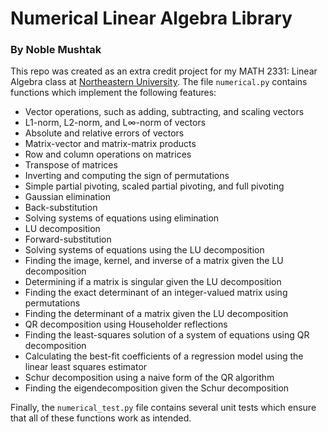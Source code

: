 # Numerical Linear Algebra Library
### By Noble Mushtak

This repo was created as an extra credit project for my MATH 2331: Linear Algebra class at [Northeastern University](https://www.northeastern.edu/). The file `numerical.py` contains functions which implement the following features:

 * Vector operations, such as adding, subtracting, and scaling vectors
 * L1-norm, L2-norm, and L∞-norm of vectors
 * Absolute and relative errors of vectors
 * Matrix-vector and matrix-matrix products
 * Row and column operations on matrices
 * Transpose of matrices
 * Inverting and computing the sign of permutations
 * Simple partial pivoting, scaled partial pivoting, and full pivoting
 * Gaussian elimination
 * Back-substitution
 * Solving systems of equations using elimination
 * LU decomposition
 * Forward-substitution
 * Solving systems of equations using the LU decomposition
 * Finding the image, kernel, and inverse of a matrix given the LU decomposition
 * Determining if a matrix is singular given the LU decomposition
 * Finding the exact determinant of an integer-valued matrix using permutations
 * Finding the determinant of a matrix given the LU decomposition
 * QR decomposition using Householder reflections
 * Finding the least-squares solution of a system of equations using QR decomposition
 * Calculating the best-fit coefficients of a regression model using the linear least squares estimator
 * Schur decomposition using a naive form of the QR algorithm
 * Finding the eigendecomposition given the Schur decomposition

Finally, the `numerical_test.py` file contains several unit tests which ensure that all of these functions work as intended.